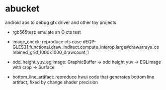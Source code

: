 abucket
=======

android aps to debug gfx driver and other toy projects

* rgb565test: emulate an O cts test

* image_check: reproduce cts case dEQP-GLES31.functional.draw_indirect.compute_interop.large#drawarrays_combined_grid_1000x1000_drawcount_1

* odd_height_yuv_eglimage: GraphicBuffer -> odd height yuv -> EGLImage with crop -> Surface

* bottom_line_artifact: reproduce hwui code that generates bottom line artifact, fixed by change shader precision
